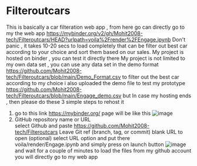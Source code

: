 # Filteroutcars
This is basically a car filteration web app ,
from here go can directly go to my the web app 
https://mybinder.org/v2/gh/Mohit2008-tech/Filteroutcars/HEAD?urlpath=voila%2Frender%2FEngage.ipynb
Don't panic , it takes 10-20 secs to load completely
that can be filter out best car according to your choice and sort them based on our sales.
My project is hosted on binder , you can test it directly there 
My project is not limited to my own data set , you can use any data set in the demo format 
https://github.com/Mohit2008-tech/Filteroutcars/blob/main/Demo_Format.csv
to filter out the best car according to my choice
i also uploaded the demo file to test my prototype https://github.com/Mohit2008-tech/Filteroutcars/blob/main/Engage_demo.csv
but 
In case my hosting ends , then please do these 3 simple steps to rehost it 
1.  go to this link    https://mybinder.org/
    page will be like this
 ![image](https://user-images.githubusercontent.com/83158393/170828192-a99bb24b-0332-4ae9-93c2-6f77e26f3c4b.png)
2.  GitHub repository name or URL    
    select Github and paste https://github.com/Mohit2008-tech/Filteroutcars
    Leave Git ref (branch, tag, or commit) blank
    URL to open (optional) 
    select URL option and put there 
    voila/render/Engage.ipynb
    and simply press on launch button
    ![image](https://user-images.githubusercontent.com/83158393/170828319-ca6da18a-e711-4c46-8f66-caafe044bcb0.png)
and wait for a couple of minutes to load the files from my github account
you will directly go to my web app 
